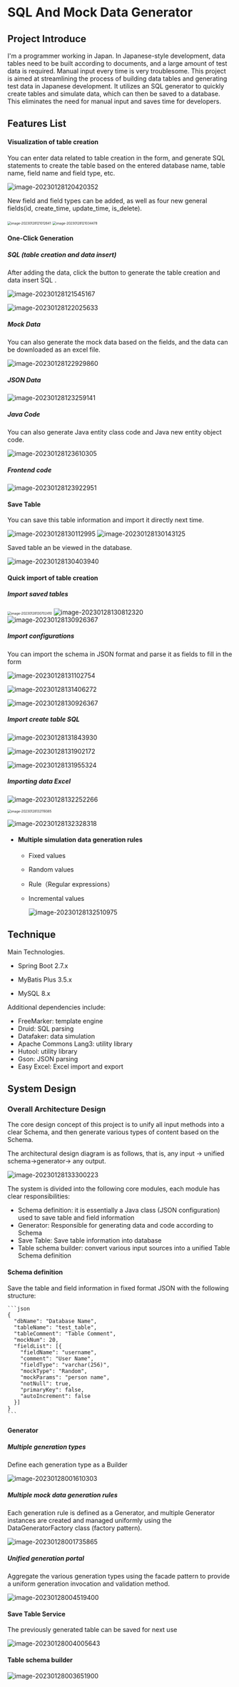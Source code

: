 # SQL And Mock Data Generator

## Project Introduce

  I'm a programmer working in Japan. In Japanese-style development, data tables need to be built according to documents, and a large amount of test data is required. Manual input every time is very troublesome.
  This project is aimed at streamlining the process of building data tables and generating test data in Japanese development. It utilizes an SQL generator to quickly create tables and simulate data, which can then be saved to a database. This eliminates the need for manual input and saves time for developers.



## Features List

#### Visualization of table creation

You can enter data related to table creation in the form, and generate SQL statements to create the table based on the entered database name, table name, field name and field type, etc.

![image-20230128120420352](C:\Users\leslie\AppData\Roaming\Typora\typora-user-images\image-20230128120420352.png) 

New field and field types can be added, as well as four new general fields(id, create_time, update_time, is_delete).

<img src="C:\Users\leslie\AppData\Roaming\Typora\typora-user-images\image-20230128121012641.png" alt="image-20230128121012641" style="zoom:50%;" />              <img src="C:\Users\leslie\AppData\Roaming\Typora\typora-user-images\image-20230128121034478.png" alt="image-20230128121034478" style="zoom:50%;" />

#### One-Click Generation

##### SQL (table creation and data insert)

After adding the data, click the  button to generate the table creation and data insert SQL .

![image-20230128121545167](C:\Users\leslie\AppData\Roaming\Typora\typora-user-images\image-20230128121545167.png) 

![image-20230128122025633](C:\Users\leslie\AppData\Roaming\Typora\typora-user-images\image-20230128122025633.png) 



##### Mock Data

You can also generate the mock data based on the fields, and the data can be downloaded as an excel file.

![image-20230128122929860](C:\Users\leslie\AppData\Roaming\Typora\typora-user-images\image-20230128122929860.png)  

##### JSON Data

![image-20230128123259141](C:\Users\leslie\AppData\Roaming\Typora\typora-user-images\image-20230128123259141.png) 

##### Java Code

You can also generate Java entity class code and Java new entity object code.

![image-20230128123610305](C:\Users\leslie\AppData\Roaming\Typora\typora-user-images\image-20230128123610305.png) 

##### Frontend code

![image-20230128123922951](C:\Users\leslie\AppData\Roaming\Typora\typora-user-images\image-20230128123922951.png) 



#### Save Table 

You can save this table information and import it directly next time.

 ![image-20230128130112995](C:\Users\leslie\AppData\Roaming\Typora\typora-user-images\image-20230128130112995.png) ![image-20230128130143125](C:\Users\leslie\AppData\Roaming\Typora\typora-user-images\image-20230128130143125.png) 

Saved table an be viewed in the database.

![image-20230128130403940](C:\Users\leslie\AppData\Roaming\Typora\typora-user-images\image-20230128130403940.png) 

#### Quick import of table creation

##### Import saved tables

<img src="C:\Users\leslie\AppData\Roaming\Typora\typora-user-images\image-20230128130702410.png" alt="image-20230128130702410" style="zoom:50%;" />   ![image-20230128130812320](C:\Users\leslie\AppData\Roaming\Typora\typora-user-images\image-20230128130812320.png) ![image-20230128130926367](C:\Users\leslie\AppData\Roaming\Typora\typora-user-images\image-20230128130926367.png) 

##### Import configurations

You can import the schema in JSON format and parse it as fields to fill in the form

![image-20230128131102754](C:\Users\leslie\AppData\Roaming\Typora\typora-user-images\image-20230128131102754.png) 

![image-20230128131406272](C:\Users\leslie\AppData\Roaming\Typora\typora-user-images\image-20230128131406272.png) 



  ![image-20230128130926367](C:\Users\leslie\AppData\Roaming\Typora\typora-user-images\image-20230128130926367.png) 

##### Import create table SQL

![image-20230128131843930](C:\Users\leslie\AppData\Roaming\Typora\typora-user-images\image-20230128131843930.png) 

![image-20230128131902172](C:\Users\leslie\AppData\Roaming\Typora\typora-user-images\image-20230128131902172.png)

![image-20230128131955324](C:\Users\leslie\AppData\Roaming\Typora\typora-user-images\image-20230128131955324.png) 

##### Importing data Excel

![image-20230128132252266](C:\Users\leslie\AppData\Roaming\Typora\typora-user-images\image-20230128132252266.png) 

<img src="C:\Users\leslie\AppData\Roaming\Typora\typora-user-images\image-20230128132119385.png" alt="image-20230128132119385" style="zoom:50%;" />  

![image-20230128132328318](C:\Users\leslie\AppData\Roaming\Typora\typora-user-images\image-20230128132328318.png) 

- #### Multiple simulation data generation rules

  - Fixed values

  - Random values

  - Rule（Regular expressions）

  - Incremental values

    ![image-20230128132510975](C:\Users\leslie\AppData\Roaming\Typora\typora-user-images\image-20230128132510975.png) 

## Technique

Main Technologies.

- Spring Boot 2.7.x

- MyBatis Plus 3.5.x

- MySQL 8.x

  

Additional dependencies include:

- FreeMarker: template engine
- Druid: SQL parsing
- Datafaker: data simulation
- Apache Commons Lang3: utility library
- Hutool: utility library
- Gson: JSON parsing
- Easy Excel: Excel import and export



## System Design

### Overall Architecture Design

The core design concept of this project is to unify all input methods into a clear Schema, and then generate various types of content based on the Schema.

The architectural design diagram is as follows, that is, any input → unified schema→generator→ any output.

![image-20230128133300223](C:\Users\leslie\AppData\Roaming\Typora\typora-user-images\image-20230128133300223.png) 

The system is divided into the following core modules, each module has clear responsibilities:

- Schema definition: it is essentially a Java class (JSON configuration) used to save table and field information
- Generator: Responsible for generating data and code according to Schema
- Save Table: Save table information into database
- Table schema builder: convert various input sources into a unified Table Schema definition



#### Schema definition

Save the table and field information in fixed format JSON with the following structure:

```
​```json
{
  "dbName": "Database Name",
  "tableName": "test_table",
  "tableComment": "Table Comment",
  "mockNum": 20,
  "fieldList": [{
    "fieldName": "username",
    "comment": "User Name",
    "fieldType": "varchar(256)",
    "mockType": "Random",
    "mockParams": "person name",
    "notNull": true,
    "primaryKey": false,
    "autoIncrement": false
  }]
}
​```
```

#### Generator

##### Multiple generation types

Define each generation type as a Builder

![image-20230128001610303](C:\Users\leslie\AppData\Roaming\Typora\typora-user-images\image-20230128001610303.png) 

##### Multiple mock data generation rules

Each generation rule is defined as a Generator, and multiple Generator instances are created and managed uniformly using the DataGeneratorFactory class (factory pattern).

![image-20230128001735865](C:\Users\leslie\AppData\Roaming\Typora\typora-user-images\image-20230128001735865.png) 

##### Unified generation portal

Aggregate the various generation types using the facade pattern to provide a uniform generation invocation and validation method.

![image-20230128004519400](C:\Users\leslie\AppData\Roaming\Typora\typora-user-images\image-20230128004519400.png) 

#### Save Table Service

The previously generated table can be saved for next use

![image-20230128004005643](C:\Users\leslie\AppData\Roaming\Typora\typora-user-images\image-20230128004005643.png) 

#### Table schema builder

![image-20230128003651900](C:\Users\leslie\AppData\Roaming\Typora\typora-user-images\image-20230128003651900.png) 